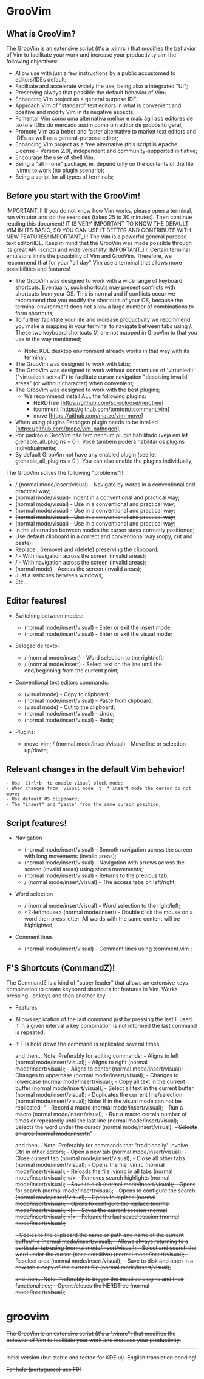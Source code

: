 GrooVim
=============

What is GrooVim?
-----

The GrooVim is an extensive script (it's a .vimrc ) that modifies the behavior of Vim to facilitate your work and increase your productivity aim the following objectives:
  * Allow use with just a few instructions by a public accustomed to editors/IDEs default;
  * Facilitate and accelerate widely the use, being also a integrated "UI";
  * Preserving always that possible the default behavior of Vim;
  * Enhancing Vim project as a general purpose IDE;
  * Approach Vim of "standard" text editors in what is convenient and positive and modify Vim in its negative aspects;
  * Fomentar Vim como uma alternativa melhor e mais ágil aos editores de texto e IDEs do mercado assim como um editor de propósito geral;
  * Promote Vim as a better and faster alternative to market text editors and IDEs as well as a general-purpose editor;
  * Enhancing Vim project as a free alternative (this script is Apache License - Version 2.0), independent and community-supported initiative;
  * Encourage the use of shell Vim;
  * Being a "all in one" package, ie, depend only on the contents of the file .vimrc to work (no plugin scenario);
  * Being a script for all types of terminals;

Before you start with the GrooVim!
-----

IMPORTANT_I! If you do not know how Vim works, please open a terminal, run vimtutor and do the exercises (takes 25 to 30 minutes). Then continue reading this document! IT IS VERY IMPORTANT TO KNOW THE DEFAULT VIM IN ITS BASIC, SO YOU CAN USE IT BETTER AND CONTRIBUTE WITH NEW FEATURES!
IMPORTANT_II! The Vim is a powerful general purpose text editor/IDE. Keep in mind that the GrooVim was made possible through its great API (script) and wide versatility!
IMPORTANT_III! Certain terminal emulators limits the possibility of Vim and GrooVim. Therefore, we recommend that for your "all day" Vim use a terminal that allows more possibilities and features!

  * The GrooVim was designed to work with a wide range of keyboard shortcuts. Eventually, such shortcuts may present conflicts with shortcuts from your OS. This is normal and if conflicts occur we recommend that you modify the shortcuts of your OS, because the terminal environment does not allow a large number of combinations to form shortcuts;
  * To further facilitate your life and increase productivity we recommend you make a mapping in your terminal to navigate between tabs using <Shift-Left>/<Shift-Right>. These two keyboard shortcuts (<Shift-Left>/<Shift-Right>) are not mapped in GrooVim to that you use in the way mentioned;
    - Note: KDE desktop environment already works in that way with its terminal;
  * The GrooVim was designed to work with tabs;
  * The GrooVim was designed to work without constant use of 'virtualedit' ("virtualedit set=all") to facilitate cursor navigation "despising invalid areas" (or without character) when convenient;
  * The GrooVim was designed to work with the best plugins;
    - We recommend install ALL the following plugins:
       - NERDTree
          [https://github.com/scrooloose/nerdtree] 
       - tcomment
          [https://github.com/tomtom/tcomment_vim] 
       - move
          [https://github.com/matze/vim-move] 
  * When using plugins Pathogen plugin needs to be intalled [https://github.com/tpope/vim-pathogen];
  * Por padrão o GrooVim não tem nenhum plugin habilitado (veja em  let g:enable_all_plugins = 0 ). Você também poderá habilitar os plugins individualmente;
  * By default GrooVim not have any enabled plugin (see let g:enable_all_plugins = 0 ). You can also enable the plugins individually;

  The GrooVim solves the following "problems"!!

  * <Ctrl-Left>/<Ctrl-Right> (normal mode/insert/visual) - Navigate by words in a conventional and practical way;
  * <Tab> (normal mode/visual)- Indent in a conventional and practical way;
  * <Enter> (normal mode/visual) - Use in a conventional and practical way;
  * <Backspace> (normal mode/visual) - Use in a conventional and practical way;
  * <Del> (normal mode/visual) - Use in a conventional and practical way;
  * <Space> (normal mode/visual) - Use in a conventional and practical way;
  * In the alternation between modes the cursor stays correctly positioned;
  * Use default clipboard in a correct and conventional way (copy, cut and paste);
  * Replace , <x> (remove) and <d> (delete) preserving the clipboard;
  * <PageDown>/<PageUp> - With navigation across the screen (invalid areas);
  * <MouseScrollDown>/<MouseScrollUp> - With navigation across the screen (invalid areas);
  * <MouseClick> (normal mode) - Across the screen (invalid areas);
  * Just a <Ctrl-w> switches between windows;
  * Etc...

Editor features!
-----

  * Switching between modes:
    - <Alt-Up> (normal mode/insert/visual) - Enter or exit the insert mode;
    - <Alt-Down> (normal mode/insert/visual) - Enter or exit the visual mode;

  * Seleção de texto:
    - <Alt-Right>/<Alt-Left> (normal mode/insert) - Word selection to the right/left;
    - <Alt-End>/<Alt-Home> (normal mode/insert) - Select text on the line until the end/beginning from the current point;

  * Conventional text editors commands:
    - <Ctrl-c> (visual mode) - Copy to clipboard;
    - <Ctrl-v> (normal mode/insert/visual) - Paste from clipboard;
    - <Ctrl-x> (visual mode) - Cut to the clipboard;
    - <Ctrl-u> (normal mode/insert/visual) - Undo;
    - <Ctrl-r> (normal mode/insert/visual) - Redo;

  * Plugins:
    - move-vim; 
        <Ctrl-j>/<Ctrl-k> (normal mode/insert/visual) - Move line or selection up/down;

Relevant changes in the default Vim behavior!
-----

    - Use  Ctrl+b  to enable visual block mode;
    - When changes from  visual mode  t  * insert mode the cursor do not move;
    - Use default OS clipboard;
    - The "insert" and "paste" from the same cursor position;

Script features!
-----

  * Navigation

    - <Shift-Alt-Arrows> (normal mode/insert/visual) - Smooth navigation across the screen with long movements (invalid areas);
    - <Ctrl-Alt-Arrows> (normal mode/insert/visual) - Navigation with arrows across the screen (invalid areas) using shorts movements;
    - <Alt-Down> (normal mode/insert/visual) - Returns to the previous tab;
    - <Ctrl-Down>/<Ctrl-Up> (normal mode/insert/visual) - The access tabs on left/right;

  * Word selection

    - <Alt-Right>/<Alt-Left> (normal mode/insert/visual) - Word selection to the right/left;
    - <2-leftmouse> (normal mode/insert) - Double click the mouse on a word then press <z> letter. All words with the same content will be highlighted;

  * Comment lines

    - <Alt-Up> (normal mode/insert/visual) - Comment lines using tcomment.vim ;

F'S Shortcuts (CommandZ)!
-----

The  CommandZ  is a kind of "super leader" that allows an extensive keys combination to create keyboard shortcuts for features in Vim. Works pressing <F2>, <F3> or <F4> keys and then another key.

  * Features
 
  - Allows replication of the last command just by pressing the last  F  used. If in a given interval a key combination is not informed the last command is repeated;
  - If  F  is hold down the command is replicated several times;

    <F2> and then...
      Note: Preferably for editing commands;
        <h> - Aligns to left (normal mode/insert/visual);
        <k> - Aligns to right (normal mode/insert/visual);
        <j> - Aligns to center (normal mode/insert/visual);
        <Up> - Changes to uppercase (normal mode/insert/visual);
        <Down> - Changes to lowercase (normal mode/insert/visual);
        <c> - Copy all text in the current buffer (normal mode/insert/visual);
        <a> - Select all text in the current buffer (normal mode/insert/visual);
        <d> - Duplicates the current line/selection (normal mode/insert/visual);
            Note: If in the visual mode can not be replicated;
        <q> - Record a macro (normal mode/insert/visual);
        <w> - Run a macro (normal mode/insert/visual);
        <e> - Run a macro certain number of times or repeatedly until the last line (normal mode/insert/visual);
        <End> - Selects the word under the cursor (normal mode/insert/visual);
        <Del> - Selects an area (normal mode/insert);

    <F3> and then...
      Note: Preferably for commands that "traditionally" involve Ctrl in other editors;
        <n> - Open a new tab (normal mode/insert/visual);
        <c> - Close current tab (normal mode/insert/visual);
        <o> - Close all other tabs (normal mode/insert/visual);
        <v> - Opens the file .vimrc (normal mode/insert/visual);
        <r> - Reloads the file .vimrc in all tabs (normal mode/insert/visual);
        </> - Removes search highlights (normal mode/insert/visual);
        <s> - Save to disk (normal mode/insert/visual);
        <f> - Opens for search (normal mode/insert/visual);
        <d> - Opens to configure the search (normal mode/insert/visual);
        <j> - Opens to replace (normal mode/insert/visual);
        <h> - Opens to configure the replace (normal mode/insert/visual);
        <[> - Saves the current session (normal mode/insert/visual);
        <]> - Reloads the last saved session (normal mode/insert/visual);
        <p> - Copies to the clipboard the name or path and name of the current buffer/file (normal mode/insert/visual);
        <t> - Allows always returning to a particular tab using <Alt-Down> (normal mode/insert/visual);
        <End> - Select and search the word under the cursor (case sensitive) (normal mode/insert/visual);
        <Del> - Reselect area (normal mode/insert/visual);
        <y> - Save to disk and open in a new tab a copy of the current file (normal mode/insert/visual);

    <F4> and then...
      Note: Preferably to trigger the installed plugins and their functionalities;
        <n> - Opens/closes the NERDTree (normal mode/insert/visual);

groovim
=======

The GrooVim is an extensive script (it's a ".vimrc") that modifies the behavior of Vim to facilitate your work and increase your productivity.

--------------- 

Initial version (but stable and tested for KDE ui). English translation pending!

For help (portuguese) use F9!
